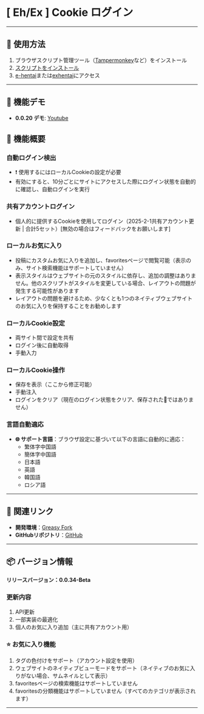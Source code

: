# **[ Eh/Ex ] Cookie ログイン**

---

## **👻 使用方法**

1. ブラウザスクリプト管理ツール（[Tampermonkey](https://chrome.google.com/webstore/detail/tampermonkey/dhdgffkkebhmkfjojejmpbldmpobfkfo)など）をインストール
2. [スクリプトをインストール](https://update.greasyfork.org/scripts/470710/%5BEEx-Hentai%5D%20AutoLogin.user.js)
3. [e-hentai](https://e-hentai.org/)または[exhentai](https://exhentai.org/)にアクセス

---

## **👀 機能デモ**

- **0.0.20 デモ**: [Youtube](https://www.youtube.com/watch?v=NOidYkgINY8)


## **📜 機能概要**

### **自動ログイン検出**
- ❗️ 使用するにはローカルCookieの設定が必要
- 有効にすると、10分ごとにサイトにアクセスした際にログイン状態を自動的に確認し、自動ログインを実行

### **共有アカウントログイン**
- 個人的に提供するCookieを使用してログイン（2025-2-1共有アカウント更新 | 合計5セット）[無効の場合はフィードバックをお願いします]

### **ローカルお気に入り**
- 投稿にカスタムお気に入りを追加し、favoritesページで閲覧可能（表示のみ、サイト検索機能はサポートしていません）
- 表示スタイルはウェブサイトの元のスタイルに依存し、追加の調整はありません。他のスクリプトがスタイルを変更している場合、レイアウトの問題が発生する可能性があります
- レイアウトの問題を避けるため、少なくとも1つのネイティブウェブサイトのお気に入りを保持することをお勧めします

### **ローカルCookie設定**
- 両サイト間で設定を共有
- ログイン後に自動取得
- 手動入力

### **ローカルCookie操作**
- 保存を表示（ここから修正可能）
- 手動注入
- ログインをクリア（現在のログイン状態をクリア、保存された🍪ではありません）

### **言語自動適応**
- **🌐 サポート言語**：ブラウザ設定に基づいて以下の言語に自動的に適応：
  - 繁体字中国語
  - 簡体字中国語
  - 日本語
  - 英語
  - 韓国語
  - ロシア語

---

## **🔗 関連リンク**

- **開発環境**：[Greasy Fork](https://greasyfork.org/zh-TW/users/989635-canaan-hs)  
- **GitHubリポジトリ**：[GitHub](https://github.com/Canaan-HS/MonkeyScript/tree/main/ExAutoLogin)

---

## **📦 バージョン情報**

**リリースバージョン：0.0.34-Beta**

### **更新内容**
1. API更新
2. 一部実装の最適化
3. 個人のお気に入り追加（主に共有アカウント用）

### **⭐ お気に入り機能**
1. タグの色付けをサポート（アカウント設定を使用）
2. ウェブサイトのネイティブビューモードをサポート（ネイティブのお気に入りがない場合、サムネイルとして表示）
3. favoritesページの検索機能はサポートしていません
4. favoritesの分類機能はサポートしていません（すべてのカテゴリが表示されます）

---